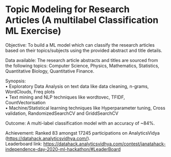 # Topic Modeling for Research Articles (A multilabel Classification ML Exercise)

Objective: To build a ML model which can classify the 
research articles based on their topics/subjects using the provided abstract and title details.

Data available: The research article abstracts and titles are sourced from the following topics: 
Computer Science, Physics, Mathematics, Statistics, Quantitative Biology, Quantitative Finance. 

Synopsis:                                                                   
•	Exploratory Data Analysis on text data like data cleaning, n-grams, WordClouds, Freq plots                               
•	Text mining and NLP techniques like wordtovec, TFIDF, CountVectorisation                          
•	Machine/Statistical learning techniques like Hyperparameter tuning, Cross validation, RandomizedSearchCV and GriddSearchCV                  

Outcome:
A multi-label classification model with an accuracy of ~84%.                          

Achievement:
Ranked 83 amongst 17245 participations on AnalyticsVidya (https://datahack.analyticsvidhya.com/).                                        
Leaderboard link: https://datahack.analyticsvidhya.com/contest/janatahack-independence-day-2020-ml-hackathon/#LeaderBoard
